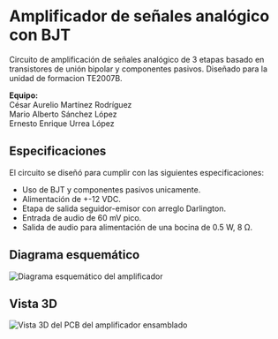 # Amplificador de señales analógico con BJT
Circuito de amplificación de señales analógico de 3 etapas basado en transistores de unión bipolar y componentes pasivos. Diseñado para la unidad de formacion TE2007B.

**Equipo:** <br>
César Aurelio Martínez Rodríguez<br>
Mario Alberto Sánchez López<br>
Ernesto Enrique Urrea López<br>

## Especificaciones

El circuito se diseñó para cumplir con las siguientes especificaciones:
- Uso de BJT y componentes pasivos unicamente.
- Alimentación de +-12 VDC.
- Etapa de salida seguidor-emisor con arreglo Darlington.
- Entrada de audio de 60 mV pico.
- Salida de audio para alimentación de una bocina de 0.5 W, 8 Ω.

## Diagrama esquemático

![Diagrama esquemático del amplificador]()

## Vista 3D
![Vista 3D del PCB del amplificador ensamblado]()
